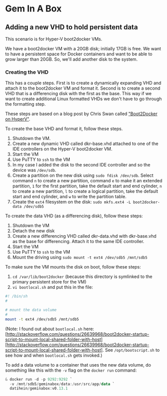 # Gem In A Box

## Adding a new VHD to hold persistent data

This scenario is for Hyper-V boot2docker VMs.

We have a boot2docker VM with a 20GB disk; initially 17GB is free. We want to have a persistent space for Docker containers and want to be able to grow larger than 20GB. So, we'll add another disk to the system.

### Creating the VHD

This has a couple steps. First is to create a dynamically expanding VHD and attach it to the boot2docker VM and format it. Second is to create a second VHD that is a differencing disk with the first as the base. This way if we want to create additional Linux formatted VHDs we don't have to go through the formatting step.

These steps are based on a blog post by Chris Swan called ["Boot2Docker on HyperV"][swan].

[swan]: http://blog.thestateofme.com/2014/02/18/boot2docker-on-hyper-v/

To create the base VHD and format it, follow these steps.

1. Shutdown the VM.
2. Create a new dynamic VHD called dkr-base.vhd attached to one of the IDE controllers on the Hyper-V boot2docker VM.
2. Start the VM
2. Use PuTTY to `ssh` to the VM
3. In my case I added the disk to the second IDE controller and so the device was `/dev/sdb`.
4. Create a partition on the new disk using `sudo fdisk /dev/sdb`. Select command `n` to create a new partition, command `e` to make it an extended partition, `1` for the first partition, take the default start and end cylinder, `n` to create a new partition, `l` to create a logical partition, take the default start and end cylinder, and `w` to write the partition table.
5. Create the `ext4` filesystem on the disk: `sudo mkfs.ext4 -L boot2docker-data /dev/sdb5`

To create the data VHD (as a differencing disk), follow these steps:

1. Shutdown the VM
2. Detach the new disk
3. Create a new differencing VHD called dkr-data.vhd with dkr-base.vhd as the base for differencing. Attach it to the same IDE controller.
4. Start the VM
5. Use PuTTY to `ssh` to the VM
6. Mount the driving using `sudo mount -t ext4 /dev/sdb5 /mnt/sdb5`

To make sure the VM mounts the disk on boot, follow these steps:

1. `cd /var/lib/boot2docker` (because this directory is symlinked to the primary persistent store for the VM)
2. `vi bootlocal.sh` and put this in the file:

```bash
#! /bin/sh
#

# mount the data volume
#
mount -t ext4 /dev/sdb5 /mnt/sdb5
```

(Note: I found out about `bootlocal.sh` here: [http://stackoverflow.com/questions/26639968/boot2docker-startup-script-to-mount-local-shared-folder-with-host][http://stackoverflow.com/questions/26639968/boot2docker-startup-script-to-mount-local-shared-folder-with-host]. See `/opt/bootscript.sh` to see how and when `bootlocal.sh` gets invoked.)

To add a data volume to a container that uses the new data volume, do something like this with the `-v` flag on the `docker run` command:

```powershell
& docker run -d -p 9292:9292 `
  -v /mnt/sdb5/geminabox/data:/usr/src/app/data `
  datihein/geminabox:v0.13.1
```

